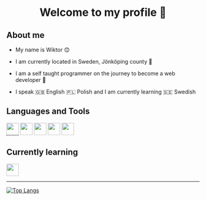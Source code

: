 <style>
.hovertext {
  position: relative;
  border-bottom: 1px dotted black;
}

.hovertext:before {
  content: attr(data-hover);
  visibility: hidden;
  opacity: 0;
  width: 140px;
  background-color: black;
  color: #fff;
  text-align: center;
  border-radius: 5px;
  padding: 5px 0;
  transition: opacity 1s ease-in-out;

  position: absolute;
  z-index: 1;
  left: 0;
  top: 110%;
}

.hovertext:hover:before {
  opacity: 1;
  visibility: visible;
}
</style>



<h1 align="center">Welcome to my profile 👋</h1>

## About me 
* My name is Wiktor 😊

* I am currently located in Sweden, Jönköping county 💯

* I am a self taught programmer on the journey to become a web developer 🚀

* I speak 🇬🇧 English 🇵🇱 Polish and I am currently learning 🇸🇪 Swedish

## Languages and Tools
<div>
<img src="https://cdn.jsdelivr.net/gh/devicons/devicon/icons/python/python-original.svg"  width="32" height="32" class="hovertext"/>
<img src="https://cdn.jsdelivr.net/gh/devicons/devicon/icons/javascript/javascript-original.svg"  width="32" height="32"/>
<img src="https://cdn.jsdelivr.net/gh/devicons/devicon/icons/typescript/typescript-original.svg"  width="32" height="32"/>
<img src="https://cdn.jsdelivr.net/gh/devicons/devicon/icons/mongodb/mongodb-original.svg"  width="32" height="32"/>
<img src="https://cdn.jsdelivr.net/gh/devicons/devicon/icons/linux/linux-original.svg" width="32" height="32"/>
</div>

## Currently learning
<div>
<img src="https://cdn.jsdelivr.net/gh/devicons/devicon/icons/react/react-original.svg"  width="32" height="32"/>
</div>

<hr>

[![Top Langs](https://github-readme-stats.vercel.app/api/top-langs/?username=anuraghazra&layout=compact)](https://github.com/anuraghazra/github-readme-stats)

          
 

<!--
**wiktor-falek/wiktor-falek** is a ✨ _special_ ✨ repository because its `README.md` (this file) appears on your GitHub profile.

Here are some ideas to get you started:

- 🔭 I’m currently working on ...
- 🌱 I’m currently learning ...
- 👯 I’m looking to collaborate on ...
- 🤔 I’m looking for help with ...
- 💬 Ask me about ...
- 📫 How to reach me: ...
- 😄 Pronouns: ...
- ⚡ Fun fact: ...
-->
